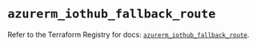 # `azurerm_iothub_fallback_route`

Refer to the Terraform Registry for docs: [`azurerm_iothub_fallback_route`](https://registry.terraform.io/providers/hashicorp/azurerm/3.91.0/docs/resources/iothub_fallback_route).
